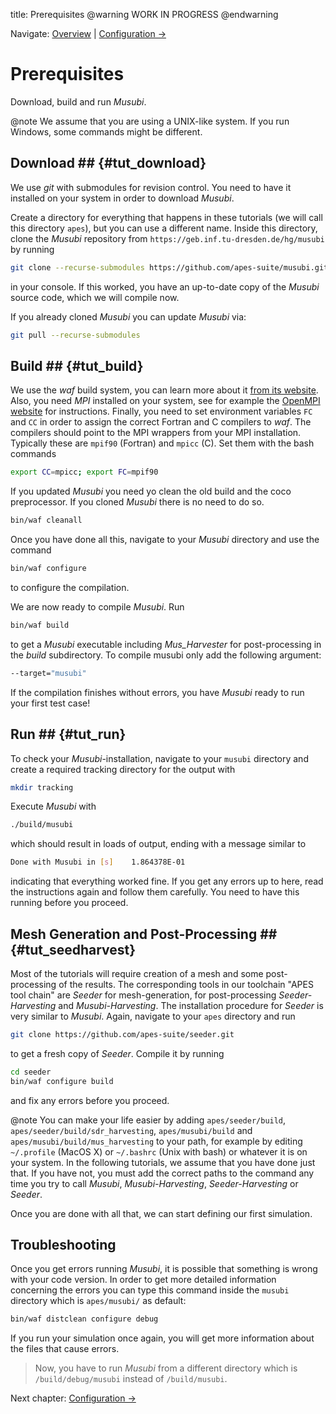 title: Prerequisites
@warning WORK IN PROGRESS @endwarning

Navigate: [Overview](index.html)
| [Configuration &rarr;](tut_01_mus_config.html)

# Prerequisites
Download, build and run *Musubi*.

@note We assume that you are using a UNIX-like system.
If you run Windows, some commands might be different.

## Download ## {#tut_download}

We use *git* with submodules for revision control.
You need to have it installed on your system in order to download *Musubi*.

Create a directory for everything that happens in these tutorials
(we will call this directory `apes`), but you can use a different name.
Inside this directory, clone the *Musubi* repository from
`https://geb.inf.tu-dresden.de/hg/musubi` by running
```sh
git clone --recurse-submodules https://github.com/apes-suite/musubi.git
```
in your console.
If this worked, you have an up-to-date copy of the *Musubi* source code,
which we will compile now.

If you already cloned *Musubi* you can update *Musubi* via:
```sh
git pull --recurse-submodules
```

## Build ## {#tut_build}

We use the *waf* build system, you can learn more about it
[from its website](https://waf.io/).
Also, you need *MPI* installed on your system, see for example the
[OpenMPI website](http://www.open-mpi.org/) for instructions.
Finally, you need to set environment variables `FC` and `CC` in order to
assign the correct Fortran and C compilers to *waf*.
The compilers should point to the MPI wrappers from your MPI installation.
Typically these are `mpif90` (Fortran) and `mpicc` (C).
Set them with the bash commands
```sh
export CC=mpicc; export FC=mpif90
```

If you updated *Musubi* you need yo clean the old build and the coco
preprocessor. If you cloned *Musubi* there is no need to do so.
```sh
bin/waf cleanall
```

Once you have done all this, navigate to your *Musubi* directory and use the
command
```sh
bin/waf configure
```
to configure the compilation.

We are now ready to compile *Musubi*. Run
```sh
bin/waf build
```
to get a *Musubi* executable including *Mus_Harvester* for post-processing in
the *build* subdirectory. To compile musubi only add the following argument:
```sh
--target="musubi"
```
If the compilation finishes without errors, you have *Musubi* ready to run your
first test case!

## Run ## {#tut_run}

To check your *Musubi*-installation, navigate to your `musubi` directory and
create a required tracking directory for the output with
```sh
mkdir tracking
```

Execute *Musubi* with
``` sh
./build/musubi
```
which should result in loads of output, ending with a message similar to
``` sh
Done with Musubi in [s]    1.864378E-01
```
indicating that everything worked fine.
If you get any errors up to here, read the instructions again and follow
them carefully. You need to have this running before you proceed.

## Mesh Generation and Post-Processing ## {#tut_seedharvest}

Most of the tutorials will require creation of a mesh and some
post-processing of the results. The corresponding tools in our toolchain
"APES tool chain" are *Seeder* for mesh-generation, for post-processing
*Seeder-Harvesting* and *Musubi-Harvesting*. The installation procedure for
*Seeder* is very similar to *Musubi*. Again, navigate to your `apes` directory
and run

```sh
git clone https://github.com/apes-suite/seeder.git
```
to get a fresh copy of *Seeder*. Compile it by running
```sh
cd seeder
bin/waf configure build
```
and fix any errors before you proceed.

@note You can make your life easier by adding `apes/seeder/build`,
`apes/seeder/build/sdr_harvesting`, `apes/musubi/build` and
`apes/musubi/build/mus_harvesting` to your path,
for example by editing  `~/.profile` (MacOS X) or `~/.bashrc` (Unix with
bash) or whatever it is on your system.
In the following tutorials, we assume that you have done just that.
If you have not, you must add the correct paths to the command any time
you try to call *Musubi*, *Musubi-Harvesting*, *Seeder-Harvesting* or *Seeder*.

Once you are done with all that, we can start defining our first simulation.

## Troubleshooting

Once you get errors running *Musubi*, it is possible that something is wrong
with your code version. In order to get more detailed information concerning the
errors you can type this command inside the `musubi` directory which is
`apes/musubi/` as default:

```sh
bin/waf distclean configure debug
```
If you run your simulation once again, you will get more information about the
files that cause errors.

> Now, you have to run *Musubi* from a different directory which is
> `/build/debug/musubi` instead of `/build/musubi`.


Next chapter:
[Configuration &rarr;](tut_01_mus_config.html)
